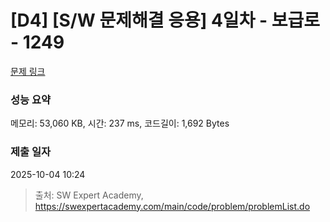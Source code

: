 # [D4] [S/W 문제해결 응용] 4일차 - 보급로 - 1249 

[문제 링크](https://swexpertacademy.com/main/code/problem/problemDetail.do?contestProbId=AV15QRX6APsCFAYD) 

### 성능 요약

메모리: 53,060 KB, 시간: 237 ms, 코드길이: 1,692 Bytes

### 제출 일자

2025-10-04 10:24



> 출처: SW Expert Academy, https://swexpertacademy.com/main/code/problem/problemList.do
